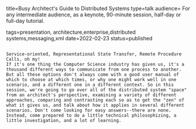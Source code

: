 title=Busy Architect's Guide   to Distributed Systems
type=talk
audience=
For any intermediate audience, as a keynote, 90-minute session, half-day or full-day tutorial.
    
tags=presentation, architecture,enterprise,distributed systems,messaging,xml
date=2022-02-23
status=published
~~~~~~

Service-oriented, Representational State Transfer, Remote Procedure Calls, oh my!
If it's one thing the Computer Science industry has given us, it's a thousand different ways to communicate from one process to another. But all these options don't always come with a good user manual of which to choose at which times, or why one might work well in one scenario, and a different one in a different context. So in this session, we're going to go over all of the distributed system "space" from an architect's perspective, examining a variety of different approaches, comparing and contrasting each so as to get the "zen" of what it gives us, and talk about how it applies in several different scenarios. Don't come looking for easy answers--there are none. Instead, come prepared to do a little technical philosophizing, a little investigation, and a lot of learning.
    
